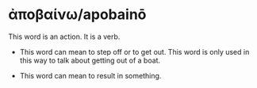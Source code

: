 # ἀποβαίνω/apobainō 
This word is an action. It is a verb.

* This word can mean to step off or to get out. This word is only used in this way to talk about getting out of a boat. 

* This word can mean to result in something. 
